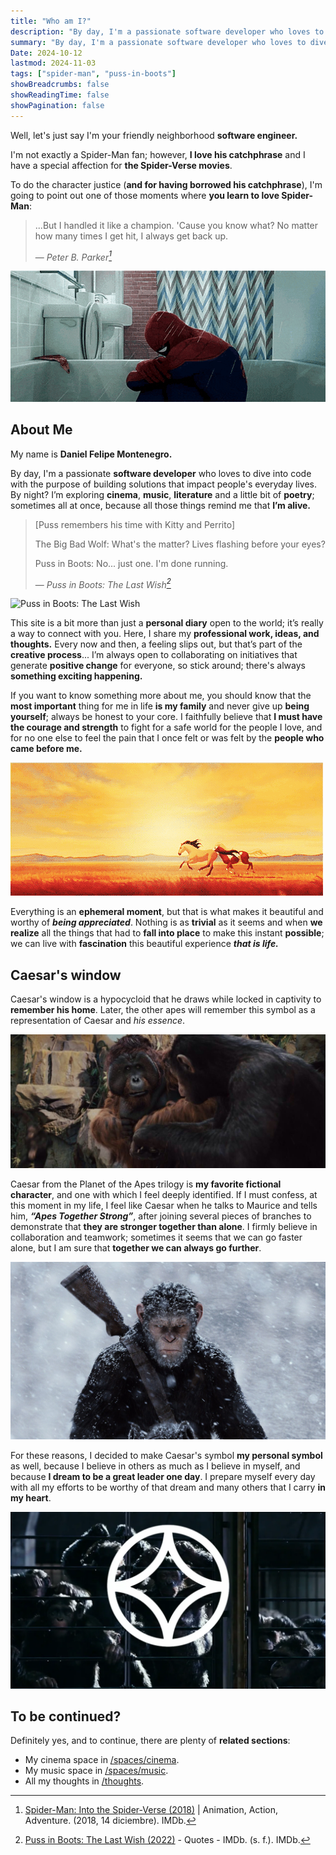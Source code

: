 ```yaml
---
title: "Who am I?"
description: "By day, I'm a passionate software developer who loves to dive into code with the purpose of building solutions that impact people's everyday lives. By night? I'm exploring cinema, music, literature, and a little bit of poetry; sometimes all at once, because all those things remind me that I'm alive."
summary: "By day, I'm a passionate software developer who loves to dive into code with the purpose of building solutions that impact people's everyday lives. By night? I'm exploring cinema, music, literature, and a little bit of poetry; sometimes all at once, because all those things remind me that I'm alive."
Date: 2024-10-12
lastmod: 2024-11-03
tags: ["spider-man", "puss-in-boots"]
showBreadcrumbs: false
showReadingTime: false
showPagination: false
---
```

Well, let's just say I'm your friendly neighborhood **software engineer.**

I'm not exactly a Spider-Man fan; however, **I love his catchphrase** and I have a special affection for **the Spider-Verse movies**.

To do the character justice (**and for having borrowed his catchphrase**), I'm going to point out one of those moments where **you learn to love Spider-Man**:

> ...But I handled it like a champion. 'Cause you know what? No matter how many times I get hit, I always get back up.
> 
> — <cite>Peter B. Parker[^1]</cite>

[^1]: [Spider-Man: Into the Spider-Verse (2018)](https://www.imdb.com/title/tt4633694/) | Animation, Action, Adventure. (2018, 14 diciembre). IMDb.

![Peter B. Parker crying](img/spider-man-crying.gif)

## About Me
My name is **Daniel Felipe Montenegro.**

By day, I'm a passionate **software developer** who loves to dive into code with the purpose of building solutions that impact people's everyday lives. By night? I’m exploring **cinema**, **music**, **literature** and a little bit of **poetry**; sometimes all at once, because all those things remind me that **I’m alive.**

> [Puss remembers his time with Kitty and Perrito]
> 
> The Big Bad Wolf: What's the matter? Lives flashing before your eyes?
> 
> Puss in Boots: No... just one. I'm done running.
> 
> — <cite>Puss in Boots: The Last Wish[^2]</cite>

[^2]: [Puss in Boots: The Last Wish (2022)](https://www.imdb.com/title/tt3915174/quotes/) - Quotes - IMDb. (s. f.). IMDb.

![Puss in Boots: The Last Wish](img/puss-in-boots-vs-wolf.gif)

This site is a bit more than just a **personal diary** open to the world; it’s really a way to connect with you. Here, I share my **professional work, ideas, and thoughts.** Every now and then, a feeling slips out, but that’s part of the **creative process**... I’m always open to collaborating on initiatives that generate **positive change** for everyone, so stick around; there's always **something exciting happening.**

If you want to know something more about me, you should know that the **most important** thing for me in life **is my family** and never give up **being yourself**; always be honest to your core. I faithfully believe that **I must have the courage and strength** to fight for a safe world for the people I love, and for no one else to feel the pain that I once felt or was felt by the **people who came before me.**

![Spirit: Stallion of the Cimarron](img/spirit.gif "Spirit: Stallion of the Cimarron")

Everything is an **ephemeral moment**, but that is what makes it beautiful and worthy of ***being appreciated***. Nothing is as **trivial** as it seems and when **we realize** all the things that had to **fall into place** to make this instant **possible**; we can live with **fascination** this beautiful experience ***that is life.***

## Caesar's window
Caesar's window is a hypocycloid that he draws while locked in captivity to **remember his home**. Later, the other apes will remember this symbol as a representation of Caesar and *his essence*.

![Maurice and Caesar in Rise of the Planet of the Apes](img/maurice-caesar.jpg "Maurice and Caesar in Rise of the Planet of the Apes")

Caesar from the Planet of the Apes trilogy is **my favorite fictional character**, and one with which I feel deeply identified. If I must confess, at this moment in my life, I feel like Caesar when he talks to Maurice and tells him, ***“Apes Together Strong”***, after joining several pieces of branches to demonstrate that **they are stronger together than alone**. I firmly believe in collaboration and teamwork; sometimes it seems that we can go faster alone, but I am sure that **together we can always go further**.

![Caesar in War for the Planet of the Apes](img/caesar-ape.jpg "Caesar in War for the Planet of the Apes")

For these reasons, I decided to make Caesar's symbol **my personal symbol** as well, because I believe in others as much as I believe in myself, and because **I dream to be a great leader one day**. I prepare myself every day with all my efforts to be worthy of that dream and many others that I carry **in my heart**.

![Apes Together Strong: Apes making Caesar's symbol with their arms](img/apes-together-strong.jpg "Apes Together Strong: Apes making Caesar's symbol with their arms")

## To be continued?
Definitely yes, and to continue, there are plenty of **related sections**:
- My cinema space in [/spaces/cinema](spaces/cinema).
- My music space in [/spaces/music](spaces/music).
- All my thoughts in [/thoughts](/thoughts).